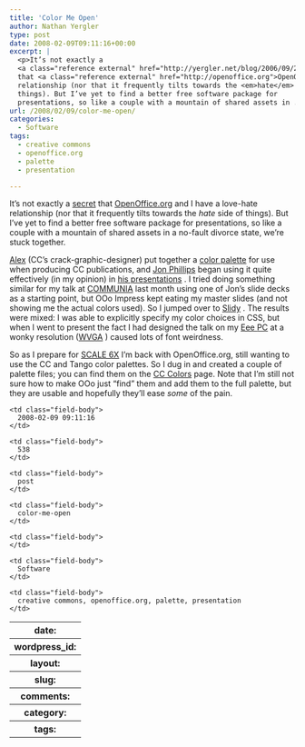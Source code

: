 ```yaml
---
title: 'Color Me Open'
author: Nathan Yergler
type: post
date: 2008-02-09T09:11:16+00:00
excerpt: |
  <p>It’s not exactly a
  <a class="reference external" href="http://yergler.net/blog/2006/09/25/its-not-a-steaming-pile-of-shit-per-se/">secret</a>
  that <a class="reference external" href="http://openoffice.org">OpenOffice.org</a> and I have a love-hate
  relationship (nor that it frequently tilts towards the <em>hate</em> side of
  things). But I’ve yet to find a better free software package for
  presentations, so like a couple with a mountain of shared assets in ...</p>
url: /2008/02/09/color-me-open/
categories:
  - Software
tags:
  - creative commons
  - openoffice.org
  - palette
  - presentation

---
```

It’s not exactly a [secret][1]  that [OpenOffice.org][2]  and I have a love-hate relationship (nor that it frequently tilts towards the _hate_ side of things). But I’ve yet to find a better free software package for presentations, so like a couple with a mountain of shared assets in a no-fault divorce state, we’re stuck together.

[Alex][3]  (<span class="caps">CC</span>&#8217;s crack-graphic-designer) put together a [color palette][4]  for use when producing <span class="caps">CC</span> publications, and [Jon Phillips][5]  began using it quite effectively (in my opinion) in [his presentations][6] . I tried doing something similar for my talk at [<span class="caps">COMMUNIA</span>][7]  last month using one of Jon’s slide decks as a starting point, but OOo Impress kept eating my master slides (and not showing me the actual colors used). So I jumped over to [Slidy][8] . The results were mixed: I was able to explicitly specify my color choices in <span class="caps">CSS</span>, but when I went to present the fact I had designed the talk on my [Eee <span class="caps">PC</span>][9]  at a wonky resolution ([<span class="caps">WVGA</span>][10] ) caused lots of font weirdness.

So as I prepare for [<span class="caps">SCALE</span> 6X][11]  I’m back with OpenOffice.org, still wanting to use the <span class="caps">CC</span> and Tango color palettes. So I dug in and created a couple of palette files; you can find them on the [<span class="caps">CC</span> Colors][4]  page. Note that I’m still not sure how to make OOo just “find” them and add them to the full palette, but they are usable and hopefully they’ll ease _some_ of the pain.

<table class="docutils field-list" frame="void" rules="none">
  <col class="field-name" /> <col class="field-body" /> <tr class="field">
    <th class="field-name">
      date:
    </th>

    <td class="field-body">
      2008-02-09 09:11:16
    </td>
  </tr>

  <tr class="field">
    <th class="field-name">
      wordpress_id:
    </th>

    <td class="field-body">
      538
    </td>
  </tr>

  <tr class="field">
    <th class="field-name">
      layout:
    </th>

    <td class="field-body">
      post
    </td>
  </tr>

  <tr class="field">
    <th class="field-name">
      slug:
    </th>

    <td class="field-body">
      color-me-open
    </td>
  </tr>

  <tr class="field">
    <th class="field-name">
      comments:
    </th>

    <td class="field-body">
    </td>
  </tr>

  <tr class="field">
    <th class="field-name">
      category:
    </th>

    <td class="field-body">
      Software
    </td>
  </tr>

  <tr class="field">
    <th class="field-name">
      tags:
    </th>

    <td class="field-body">
      creative commons, openoffice.org, palette, presentation
    </td>
  </tr>
</table>

 [1]: http://yergler.net/blog/2006/09/25/its-not-a-steaming-pile-of-shit-per-se/
 [2]: http://openoffice.org
 [3]: http://creativecommons.org/about/people#51
 [4]: http://wiki.creativecommons.org/Colors
 [5]: http://creativecommons.org/about/people#53
 [6]: http://www.slideshare.net/rejon
 [7]: http://ws1-2008.communia-project.eu/
 [8]: http://www.w3.org/Talks/Tools/Slidy/
 [9]: http://en.wikipedia.org/wiki/ASUS_Eee_PC
 [10]: http://en.wikipedia.org/wiki/Wide_VGA
 [11]: http://www.socallinuxexpo.org/scale6x/